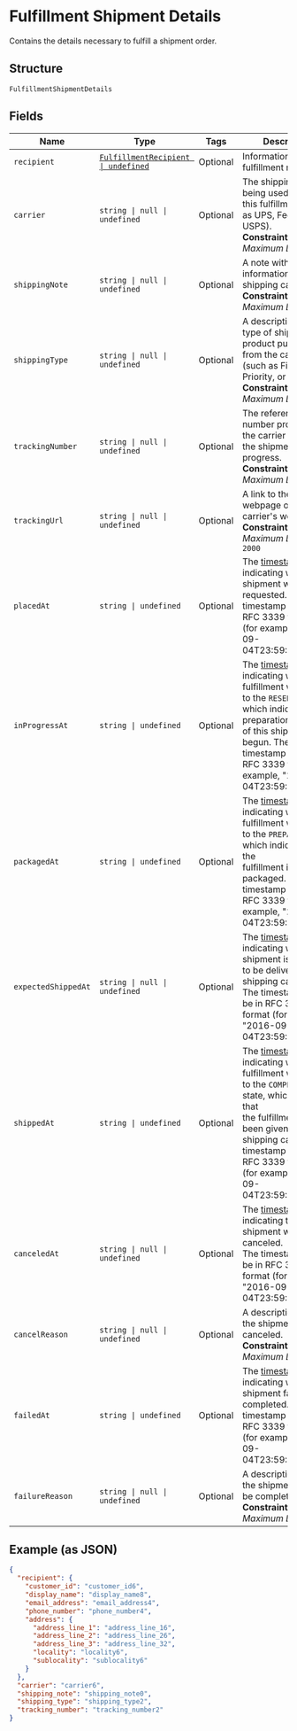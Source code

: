 
# Fulfillment Shipment Details

Contains the details necessary to fulfill a shipment order.

## Structure

`FulfillmentShipmentDetails`

## Fields

| Name | Type | Tags | Description |
|  --- | --- | --- | --- |
| `recipient` | [`FulfillmentRecipient \| undefined`](../../doc/models/fulfillment-recipient.md) | Optional | Information about the fulfillment recipient. |
| `carrier` | `string \| null \| undefined` | Optional | The shipping carrier being used to ship this fulfillment (such as UPS, FedEx, or USPS).<br>**Constraints**: *Maximum Length*: `50` |
| `shippingNote` | `string \| null \| undefined` | Optional | A note with additional information for the shipping carrier.<br>**Constraints**: *Maximum Length*: `500` |
| `shippingType` | `string \| null \| undefined` | Optional | A description of the type of shipping product purchased from the carrier<br>(such as First Class, Priority, or Express).<br>**Constraints**: *Maximum Length*: `50` |
| `trackingNumber` | `string \| null \| undefined` | Optional | The reference number provided by the carrier to track the shipment's progress.<br>**Constraints**: *Maximum Length*: `100` |
| `trackingUrl` | `string \| null \| undefined` | Optional | A link to the tracking webpage on the carrier's website.<br>**Constraints**: *Maximum Length*: `2000` |
| `placedAt` | `string \| undefined` | Optional | The [timestamp](https://developer.squareup.com/docs/build-basics/working-with-dates)<br>indicating when the shipment was requested. The timestamp must be in RFC 3339 format<br>(for example, "2016-09-04T23:59:33.123Z"). |
| `inProgressAt` | `string \| undefined` | Optional | The [timestamp](https://developer.squareup.com/docs/build-basics/working-with-dates)<br>indicating when this fulfillment was moved to the `RESERVED` state, which  indicates that preparation<br>of this shipment has begun. The timestamp must be in RFC 3339 format (for example, "2016-09-04T23:59:33.123Z"). |
| `packagedAt` | `string \| undefined` | Optional | The [timestamp](https://developer.squareup.com/docs/build-basics/working-with-dates)<br>indicating when this fulfillment was moved to the `PREPARED` state, which indicates that the<br>fulfillment is packaged. The timestamp must be in RFC 3339 format (for example, "2016-09-04T23:59:33.123Z"). |
| `expectedShippedAt` | `string \| null \| undefined` | Optional | The [timestamp](https://developer.squareup.com/docs/build-basics/working-with-dates)<br>indicating when the shipment is expected to be delivered to the shipping carrier.<br>The timestamp must be in RFC 3339 format (for example, "2016-09-04T23:59:33.123Z"). |
| `shippedAt` | `string \| undefined` | Optional | The [timestamp](https://developer.squareup.com/docs/build-basics/working-with-dates)<br>indicating when this fulfillment was moved to the `COMPLETED` state, which indicates that<br>the fulfillment has been given to the shipping carrier. The timestamp must be in RFC 3339 format<br>(for example, "2016-09-04T23:59:33.123Z"). |
| `canceledAt` | `string \| null \| undefined` | Optional | The [timestamp](https://developer.squareup.com/docs/build-basics/working-with-dates)<br>indicating the shipment was canceled.<br>The timestamp must be in RFC 3339 format (for example, "2016-09-04T23:59:33.123Z"). |
| `cancelReason` | `string \| null \| undefined` | Optional | A description of why the shipment was canceled.<br>**Constraints**: *Maximum Length*: `100` |
| `failedAt` | `string \| undefined` | Optional | The [timestamp](https://developer.squareup.com/docs/build-basics/working-with-dates)<br>indicating when the shipment failed to be completed. The timestamp must be in RFC 3339 format<br>(for example, "2016-09-04T23:59:33.123Z"). |
| `failureReason` | `string \| null \| undefined` | Optional | A description of why the shipment failed to be completed.<br>**Constraints**: *Maximum Length*: `100` |

## Example (as JSON)

```json
{
  "recipient": {
    "customer_id": "customer_id6",
    "display_name": "display_name8",
    "email_address": "email_address4",
    "phone_number": "phone_number4",
    "address": {
      "address_line_1": "address_line_16",
      "address_line_2": "address_line_26",
      "address_line_3": "address_line_32",
      "locality": "locality6",
      "sublocality": "sublocality6"
    }
  },
  "carrier": "carrier6",
  "shipping_note": "shipping_note0",
  "shipping_type": "shipping_type2",
  "tracking_number": "tracking_number2"
}
```

